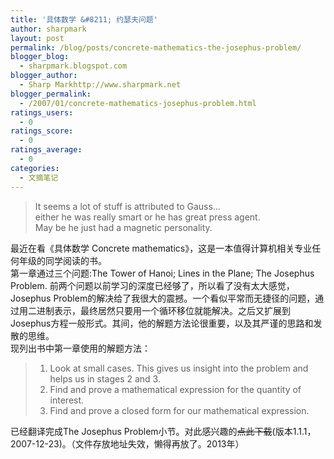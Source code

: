 ```yaml
---
title: '具体数学 &#8211; 约瑟夫问题'
author: sharpmark
layout: post
permalink: /blog/posts/concrete-mathematics-the-josephus-problem/
blogger_blog:
  - sharpmark.blogspot.com
blogger_author:
  - Sharp Markhttp://www.sharpmark.net
blogger_permalink:
  - /2007/01/concrete-mathematics-josephus-problem.html
ratings_users:
  - 0
ratings_score:
  - 0
ratings_average:
  - 0
categories:
  - 文摘笔记
---
```

> It seems a lot of stuff is attributed to Gauss&#8230;  
> either he was really smart or he has great press agent.  
> May be he just had a magnetic personality.

最近在看《具体数学 Concrete mathematics》，这是一本值得计算机相关专业任何年级的同学阅读的书。  
第一章通过三个问题:The Tower of Hanoi; Lines in the Plane; The Josephus Problem. 前两个问题以前学习的深度已经够了，所以看了没有太大感觉，Josephus Problem的解决给了我很大的震撼。一个看似平常而无捷径的问题，通过用二进制表示，最终居然只要用一个循环移位就能解决。之后又扩展到 Josephus方程一般形式。其间，他的解题方法论很重要，以及其严谨的思路和发散的思维。  
现列出书中第一章使用的解题方法：

> 1.  Look at small cases. This gives us insight into the problem and helps us in stages 2 and 3.
> 2.  Find and prove a mathematical expression for the quantity of interest.
> 3.  Find and prove a closed form for our mathematical expression.

已经翻译完成The Josephus Problem小节。对此感兴趣的<del datetime="2013-02-17T07:16:52+00:00">点此下载</del>(版本1.1.1，2007-12-23)。（文件存放地址失效，懒得再放了。2013年）